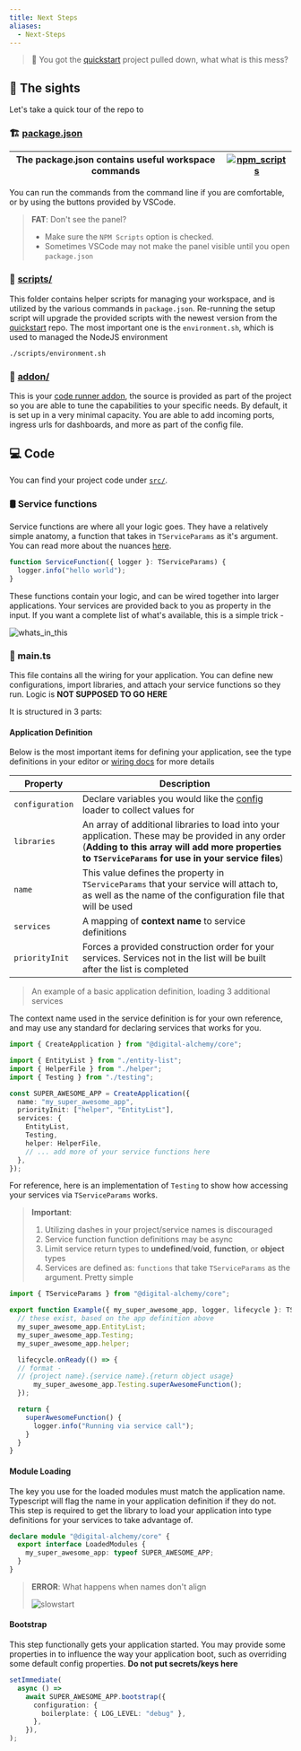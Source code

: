 ```yaml
---
title: Next Steps
aliases:
  - Next-Steps
---
```

> 🎉
> You got the [quickstart](/docs/home-automation/quickstart/automation-quickstart/) project pulled down, what what is this mess?

## 👀 The sights

Let's take a quick tour of the repo to

### 🏗 [package.json](https://github.com/Digital-Alchemy-TS/automation-quickstart/blob/main/package.json)

| The package.json contains useful workspace commands | [![npm_scripts](/img/npm_scripts.png)](/img/npm_scripts.png) |
| --------------------------------------------------- | ----------------------------------------------------------------------- |
You can run the commands from the command line if you are comfortable, or by using the buttons provided by VSCode.

> **FAT**:
Don't see the panel?
> - Make sure the `NPM Scripts` option is checked.
> - Sometimes VSCode may not make the panel visible until you open `package.json`
### 📁 [scripts/](https://github.com/Digital-Alchemy-TS/automation-quickstart/tree/main/scripts)
This folder contains helper scripts for managing your workspace, and is utilized by the various commands in `package.json`. Re-running the setup script will upgrade the provided scripts with the newest version from the [quickstart](/docs/home-automation/quickstart/automation-quickstart/) repo. The most important one is the `environment.sh`, which is used to managed the NodeJS environment

```bash
./scripts/environment.sh
```

### 📁 [addon/](https://github.com/Digital-Alchemy-TS/automation-quickstart/tree/main/addon)
This is your [code runner addon](/automation-quickstart/addon), the source is provided as part of the project so you are able to tune the capabilities to your specific needs. By default, it is set up in a very minimal capacity. You are able to add incoming ports, ingress urls for dashboards, and more as part of the config file.

## 💻 Code
You can find your project code under [`src/`](https://github.com/Digital-Alchemy-TS/automation-quickstart/tree/main/src).
### 🛢 Service functions

Service functions are where all your logic goes. They have a relatively simple anatomy, a function that takes in `TServiceParams` as it's argument. You can read more about the nuances [here](/docs/core).
```typescript
function ServiceFunction({ logger }: TServiceParams) {
  logger.info("hello world");
}
```

These functions contain your logic, and can be wired together into larger applications. Your services are provided back to you as property in the input. If you want a complete list of what's available, this is a simple trick -

![whats_in_this](/img/whats_in_this.png)
### 🧾 main.ts

This file contains all the wiring for your application. You can define new configurations, import libraries, and attach your service functions so they run. Logic is **NOT SUPPOSED TO GO HERE**

It is structured in 3 parts:
#### Application Definition

Below is the most important items for defining your application, see the type definitions in your editor or [wiring docs](/docs/core/wiring) for more details

| Property        | Description                                                                                                                                                                                                 |
| --------------- | ----------------------------------------------------------------------------------------------------------------------------------------------------------------------------------------------------------- |
| `configuration` | Declare variables you would like the [config](/docs/core/configuration) loader to collect values for                                                                                                                 |
| `libraries`     | An array of additional libraries to load into your application. These may be provided in any order (**Adding to this array will add more properties to `TServiceParams` for use in your service files**) |
| `name`          | This value defines the property in `TServiceParams` that your service will attach to, as well as the name of the configuration file that will be used                                                     |
| `services`      | A mapping of **context name** to service definitions                                                                                                                                                        |
| `priorityInit`  | Forces a provided construction order for your services. Services not in the list will be built after the list is completed                                                                                  |
> An example of a basic application definition, loading 3 additional services

The context name used in the service definition is for your own reference, and may use any standard for declaring services that works for you.

```typescript
import { CreateApplication } from "@digital-alchemy/core";

import { EntityList } from "./entity-list";
import { HelperFile } from "./helper";
import { Testing } from "./testing";

const SUPER_AWESOME_APP = CreateApplication({
  name: "my_super_awesome_app",
  priorityInit: ["helper", "EntityList"],
  services: {
    EntityList,
    Testing,
    helper: HelperFile,
    // ... add more of your service functions here
  },
});
```

For reference, here is an implementation of `Testing` to show how accessing your services via `TServiceParams` works.

> **Important**:
> 1. Utilizing dashes in your project/service names is discouraged
> 2. Service function function definitions may be async
> 3. Limit service return types to **undefined**/**void**, **function**, or **object** types
> 4. Services are defined as: `functions` that take `TServiceParams` as the argument. Pretty simple

```typescript
import { TServiceParams } from "@digital-alchemy/core";

export function Example({ my_super_awesome_app, logger, lifecycle }: TServiceParams) {
  // these exist, based on the app definition above
  my_super_awesome_app.EntityList;
  my_super_awesome_app.Testing;
  my_super_awesome_app.helper;

  lifecycle.onReady(() => {
  // format -
  // {project name}.{service name}.{return object usage}
	  my_super_awesome_app.Testing.superAwesomeFunction();
  });

  return {
    superAwesomeFunction() {
	  logger.info("Running via service call");
    }
  }
}
```

#### Module Loading

The key you use for the loaded modules must match the application name. Typescript will flag the name in your application definition if they do not. This step is required to get the library to load your application into type definitions for your services to take advantage of.

```typescript
declare module "@digital-alchemy/core" {
  export interface LoadedModules {
    my_super_awesome_app: typeof SUPER_AWESOME_APP;
  }
}
```

> **ERROR**:
> What happens when names don't align
>
> ![slowstart](/img/slowstart.png)

#### Bootstrap

This step functionally gets your application started. You may provide some properties in to influence the way your application boot, such as overriding some default config properties. **Do not put secrets/keys here**

```typescript
setImmediate(
  async () =>
    await SUPER_AWESOME_APP.bootstrap({
      configuration: {
        boilerplate: { LOG_LEVEL: "debug" },
      },
    }),
);
```

